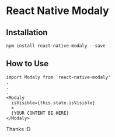 # React Native Modaly

## Installation
```
npm install react-native-modaly --save
```

## How to Use
```
import Modaly from 'react-native-modaly'
.
.
.
<Modaly
  isVisible={this.state.isVisible}
  >
  {YOUR CONTENT BE HERE}
</Modaly>
```

Thanks :D
